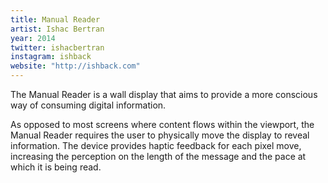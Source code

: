 ```yaml
---
title: Manual Reader
artist: Ishac Bertran
year: 2014
twitter: ishacbertran
instagram: ishback
website: "http://ishback.com"
---
```

The Manual Reader is a wall display that aims to provide a more conscious way of consuming digital information.

As opposed to most screens where content flows within the viewport, the Manual Reader requires the user to physically move the display to reveal information. The device provides haptic feedback for each pixel move, increasing the perception on the length of the message and the pace at which it is being read.